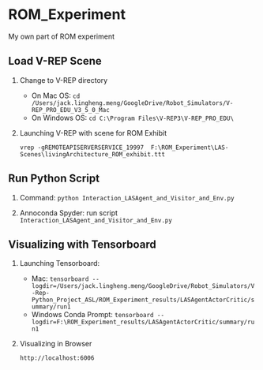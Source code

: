 # ROM_Experiment
My own part of ROM experiment

## Load V-REP Scene
1. Change to V-REP directory
   * On Mac OS: `cd /Users/jack.lingheng.meng/GoogleDrive/Robot_Simulators/V-REP_PRO_EDU_V3_5_0_Mac`
   * On Windows OS:  `cd C:\Program Files\V-REP3\V-REP_PRO_EDU\`
2. Launching V-REP with scene for ROM Exhibit

   `vrep -gREMOTEAPISERVERSERVICE_19997  F:\ROM_Experiment\LAS-Scenes\livingArchitecture_ROM_exhibit.ttt`

## Run Python Script

  1. Command: `python Interaction_LASAgent_and_Visitor_and_Env.py`
  
  2. Annoconda Spyder: run script `Interaction_LASAgent_and_Visitor_and_Env.py`

## Visualizing with Tensorboard
1. Launching Tensorboard:
   * Mac:
   `tensorboard --logdir=/Users/jack.lingheng.meng/GoogleDrive/Robot_Simulators/V-Rep-Python_Project_ASL/ROM_Experiment_results/LASAgentActorCritic/summary/run1`
   * Windows Conda Prompt:
   `tensorboard --logdir=F:\ROM_Experiment_results/LASAgentActorCritic/summary/run1`
2. Visualizing in Browser 

   `http://localhost:6006`
